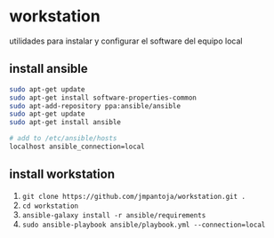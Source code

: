# workstation
utilidades para instalar y configurar el software del equipo local


## install ansible

```bash
sudo apt-get update
sudo apt-get install software-properties-common
sudo apt-add-repository ppa:ansible/ansible
sudo apt-get update
sudo apt-get install ansible
```


```bash
# add to /etc/ansible/hosts
localhost ansible_connection=local

```


## install workstation

1. `git clone https://github.com/jmpantoja/workstation.git .`
1. `cd workstation` 
1. `ansible-galaxy install -r ansible/requirements`
1. `sudo ansible-playbook ansible/playbook.yml --connection=local`
